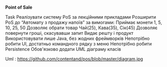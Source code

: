 **Point of Sale**

Task
Реалізувати систему PoS за лекційними прикладами
Розширити PoS до “Автомату з продажу напоїв” за вимогами:
Приймає монети 1, 5, 10, 25, 50
Дозволяє обрати товар Чай(25), Кава(35), Сік(45)
Дозволяє повернути гроші, скасувавши запит
Видає решту і продукт
Використовувати лише Java, без жодних фреймворків
Непотрібно робити UI, достатньо командного рядку з меню
Непотрібно робити Persistence
Обов'язково додати UML діаграму класів

Uml : https://github.com/contentand/pos/blob/master/diagram.jpg
